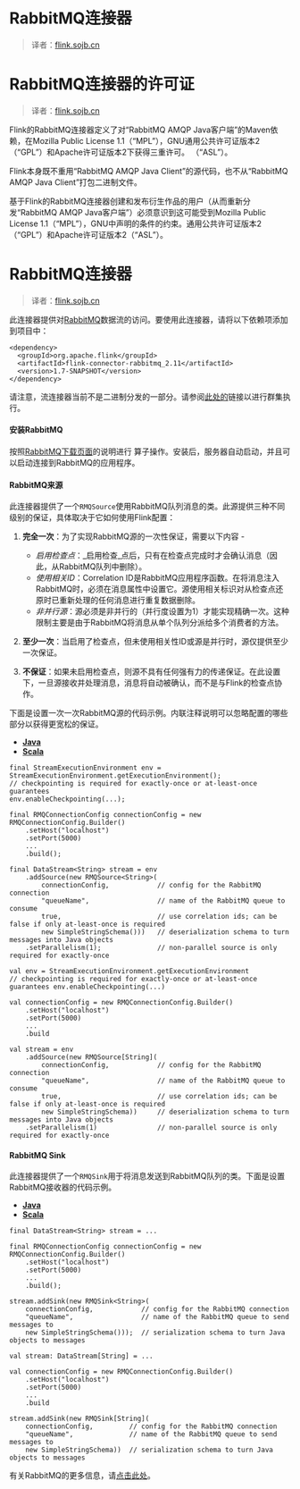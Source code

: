 

# RabbitMQ连接器

> 译者：[flink.sojb.cn](https://flink.sojb.cn/)


# RabbitMQ连接器的许可证

> 译者：[flink.sojb.cn](https://flink.sojb.cn/)


Flink的RabbitMQ连接器定义了对“RabbitMQ AMQP Java客户端”的Maven依赖，在Mozilla Public License 1.1（“MPL”），GNU通用公共许可证版本2（“GPL”）和Apache许可证版本2下获得三重许可。 （“ASL”）。

Flink本身既不重用“RabbitMQ AMQP Java Client”的源代码，也不从“RabbitMQ AMQP Java Client”打包二进制文件。

基于Flink的RabbitMQ连接器创建和发布衍生作品的用户（从而重新分发“RabbitMQ AMQP Java客户端”）必须意识到这可能受到Mozilla Public License 1.1（“MPL”），GNU中声明的条件的约束。通用公共许可证版本2（“GPL”）和Apache许可证版本2（“ASL”）。

# RabbitMQ连接器

> 译者：[flink.sojb.cn](https://flink.sojb.cn/)


此连接器提供对[RabbitMQ](http://www.rabbitmq.com/)数据流的访问。要使用此连接器，请将以下依赖项添加到项目中：



```
<dependency>
  <groupId>org.apache.flink</groupId>
  <artifactId>flink-connector-rabbitmq_2.11</artifactId>
  <version>1.7-SNAPSHOT</version>
</dependency>
```



请注意，流连接器当前不是二进制分发的一部分。请参阅[此处的](https://flink.sojb.cn/dev/linking.html)链接以进行群集执行。

#### 安装RabbitMQ

按照[RabbitMQ下载页面](http://www.rabbitmq.com/download.html)的说明进行 算子操作。安装后，服务器自动启动，并且可以启动连接到RabbitMQ的应用程序。

#### RabbitMQ来源

此连接器提供了一个`RMQSource`使用RabbitMQ队列消息的类。此源提供三种不同级别的保证，具体取决于它如何使用Flink配置：

1.  **完全一次**：为了实现RabbitMQ源的一次性保证，需要以下内容 -
    *   _启用检查点_：_启用检查_点后，只有在检查点完成时才会确认消息（因此，从RabbitMQ队列中删除）。
    *   _使用相关ID_：Correlation ID是RabbitMQ应用程序函数。在将消息注入RabbitMQ时，必须在消息属性中设置它。源使用相关标识对从检查点还原时已重新处理的任何消息进行重复数据删除。
    *   _非并行源_：源必须是非并行的（并行度设置为1）才能实现精确一次。这种限制主要是由于RabbitMQ将消息从单个队列分派给多个消费者的方法。
2.  **至少一次**：当启用了检查点，但未使用相关性ID或源是并行时，源仅提供至少一次保证。

3.  **不保证**：如果未启用检查点，则源不具有任何强有力的传递保证。在此设置下，一旦源接收并处理消息，消息将自动被确认，而不是与Flink的检查点协作。

下面是设置一次一次RabbitMQ源的代码示例。内联注释说明可以忽略配置的哪些部分以获得更宽松的保证。

*   [**Java**](#tab_java_0)
*   [**Scala**](#tab_scala_0)



```
final StreamExecutionEnvironment env = StreamExecutionEnvironment.getExecutionEnvironment();
// checkpointing is required for exactly-once or at-least-once guarantees
env.enableCheckpointing(...);

final RMQConnectionConfig connectionConfig = new RMQConnectionConfig.Builder()
    .setHost("localhost")
    .setPort(5000)
    ...
    .build();

final DataStream<String> stream = env
    .addSource(new RMQSource<String>(
        connectionConfig,            // config for the RabbitMQ connection
        "queueName",                 // name of the RabbitMQ queue to consume
        true,                        // use correlation ids; can be false if only at-least-once is required
        new SimpleStringSchema()))   // deserialization schema to turn messages into Java objects
    .setParallelism(1);              // non-parallel source is only required for exactly-once
```





```
val env = StreamExecutionEnvironment.getExecutionEnvironment
// checkpointing is required for exactly-once or at-least-once guarantees env.enableCheckpointing(...)

val connectionConfig = new RMQConnectionConfig.Builder()
    .setHost("localhost")
    .setPort(5000)
    ...
    .build

val stream = env
    .addSource(new RMQSource[String](
        connectionConfig,            // config for the RabbitMQ connection
        "queueName",                 // name of the RabbitMQ queue to consume
        true,                        // use correlation ids; can be false if only at-least-once is required
        new SimpleStringSchema))     // deserialization schema to turn messages into Java objects
    .setParallelism(1)               // non-parallel source is only required for exactly-once
```



#### RabbitMQ Sink

此连接器提供了一个`RMQSink`用于将消息发送到RabbitMQ队列的类。下面是设置RabbitMQ接收器的代码示例。

*   [**Java**](#tab_java_1)
*   [**Scala**](#tab_scala_1)



```
final DataStream<String> stream = ...

final RMQConnectionConfig connectionConfig = new RMQConnectionConfig.Builder()
    .setHost("localhost")
    .setPort(5000)
    ...
    .build();

stream.addSink(new RMQSink<String>(
    connectionConfig,            // config for the RabbitMQ connection
    "queueName",                 // name of the RabbitMQ queue to send messages to
    new SimpleStringSchema()));  // serialization schema to turn Java objects to messages
```





```
val stream: DataStream[String] = ...

val connectionConfig = new RMQConnectionConfig.Builder()
    .setHost("localhost")
    .setPort(5000)
    ...
    .build

stream.addSink(new RMQSink[String](
    connectionConfig,         // config for the RabbitMQ connection
    "queueName",              // name of the RabbitMQ queue to send messages to
    new SimpleStringSchema))  // serialization schema to turn Java objects to messages
```



有关RabbitMQ的更多信息，请[点击此处](http://www.rabbitmq.com/)。


